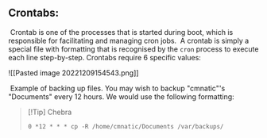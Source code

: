 ## Crontabs:
​
Crontab is one of the processes that is started during boot, which is responsible for facilitating and managing cron jobs.
​
A crontab is simply a special file with formatting that is recognised by the `cron` process to execute each line step-by-step. Crontabs require 6 specific values:
​

![[Pasted image 20221209154543.png]]

​​
Example of backing up files. You may wish to backup "cmnatic"'s  "Documents" every 12 hours. We would use the following formatting:
​

>[!Tip] Chebra
>```
>0 *12 * * * cp -R /home/cmnatic/Documents /var/backups/
>```